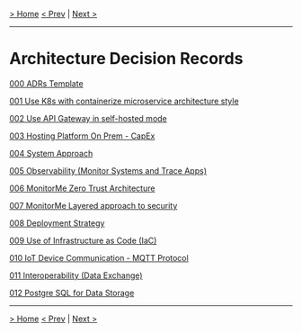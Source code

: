 [> Home](../README.md)
[< Prev](../2.SolutionBackground/Roadmap.md)  |  [Next >](../3.ViewsAndPerspectives/README.md)

---

# Architecture Decision Records

[000 ADRs Template](000-ADRs-Template.md)

[001 Use K8s with containerize microservice architecture style](001-Use-K8s-with-containerize-microservice-architecture-style.md)

[002 Use API Gateway in self-hosted mode](002-Use-API-Gateway-in-self-hosted-mode.md)

[003 Hosting Platform On Prem - CapEx](003-Hosting-Platform-On-Prem.md)

[004 System Approach](004-System-Approach.md)

[005 Observability (Monitor Systems and Trace Apps)](005-Observability-(Monitor-Systems-and-Trace-Apps).md)

[006 MonitorMe Zero Trust Architecture](006-MonitorMe-Zero-Trust-Architecture.md)

[007 MonitorMe Layered approach to security](007-MonitorMe-Layered-approach-to-security.md)

[008 Deployment Strategy](008-Deployment-Strategy.md)

[009 Use of Infrastructure as Code (IaC)](009-Use-of-Infrastructure-as-Code-(IaC).md)

[010 IoT Device Communication - MQTT Protocol](010-IoT-Device-Communication-MQTT-Protocol.md)

[011 Interoperability (Data Exchange)](011-Interoperability-(Data-Exchange).md)

[012 Postgre SQL for Data Storage](012-Postgre-SQL-for-Data-Storage.md)


------

[> Home](../README.md)
[< Prev](../2.SolutionBackground/Roadmap.md)  |  [Next >](../3.ViewsAndPerspectives/README.md)
